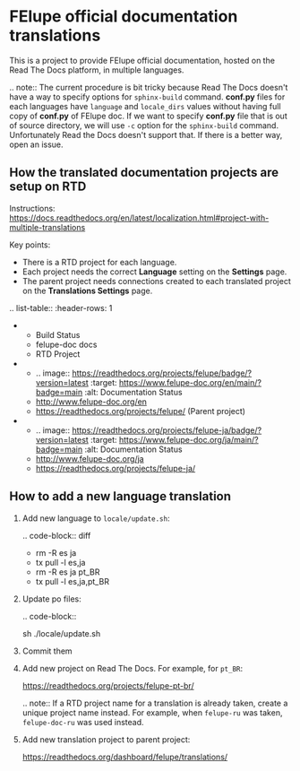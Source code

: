 # FElupe official documentation translations

This is a project to provide FElupe official documentation, hosted on
the Read The Docs platform, in multiple languages.

.. note:: The current procedure is bit tricky because Read The Docs
doesn't have a way to specify options for `sphinx-build` command.
**conf.py** files for each languages have `language` and `locale_dirs`
values without having full copy of **conf.py** of FElupe doc. If we want
to specify **conf.py** file that is out of source directory, we will use
`-c` option for the `sphinx-build` command. Unfortunately Read the Docs
doesn't support that. If there is a better way, open an issue.

## How the translated documentation projects are setup on RTD

Instructions:
https://docs.readthedocs.org/en/latest/localization.html#project-with-multiple-translations

Key points:

-   There is a RTD project for each language.
-   Each project needs the correct **Language** setting on the
    **Settings** page.
-   The parent project needs connections created to each translated
    project on the **Translations Settings** page.

.. list-table:: :header-rows: 1

-   -   Build Status
    -   felupe-doc docs
    -   RTD Project

-   -   .. image::
        https://readthedocs.org/projects/felupe/badge/?version=latest
        :target: https://www.felupe-doc.org/en/main/?badge=main :alt:
        Documentation Status
    -   http://www.felupe-doc.org/en
    -   https://readthedocs.org/projects/felupe/ (Parent project)

-   -   .. image::
        https://readthedocs.org/projects/felupe-ja/badge/?version=latest
        :target: https://www.felupe-doc.org/ja/main/?badge=main :alt:
        Documentation Status
    -   http://www.felupe-doc.org/ja
    -   https://readthedocs.org/projects/felupe-ja/

## How to add a new language translation

1.  Add new language to `locale/update.sh`:

    .. code-block:: diff

    -   rm -R es ja
    -   tx pull -l es,ja
    -   rm -R es ja pt_BR
    -   tx pull -l es,ja,pt_BR

2.  Update po files:

    .. code-block::

    sh ./locale/update.sh

3.  Commit them

4.  Add new project on Read The Docs. For example, for `pt_BR`:

    https://readthedocs.org/projects/felupe-pt-br/

    .. note:: If a RTD project name for a translation is already taken,
    create a unique project name instead. For example, when `felupe-ru`
    was taken, `felupe-doc-ru` was used instead.

5.  Add new translation project to parent project:

    https://readthedocs.org/dashboard/felupe/translations/
